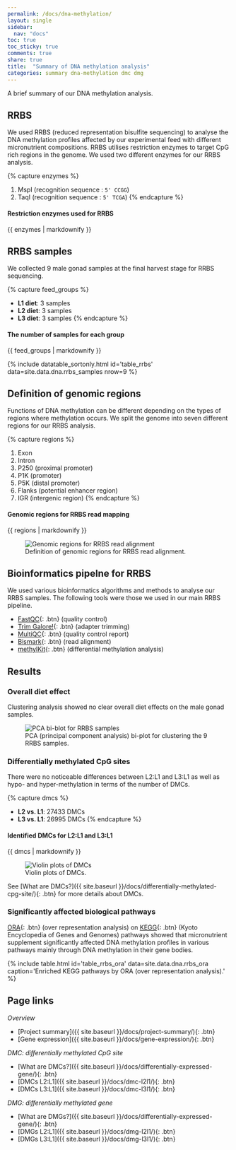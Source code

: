 ```yaml
---
permalink: /docs/dna-methylation/
layout: single
sidebar:
  nav: "docs"
toc: true
toc_sticky: true
comments: true
share: true
title:  "Summary of DNA methylation analysis"
categories: summary dna-methylation dmc dmg
---
```

A brief summary of our DNA methylation analysis.

## RRBS

We used RRBS (reduced representation bisulfite sequencing) to analyse the DNA methylation profiles affected by our experimental feed with different micronutrient compositions. RRBS utilises restriction enzymes to target CpG rich regions in the genome. We used two different enzymes for our RRBS analysis.

{% capture enzymes %}
1. MspI (recognition sequence : `5' CCGG`)
2. TaqI (recognition sequence : `5' TCGA`)
{% endcapture %}

<div class="notice">
  <h4 class="no_toc">Restriction enzymes used for RRBS</h4>
  {{ enzymes | markdownify }}
</div>

## RRBS samples
We collected 9 male gonad samples at the final harvest stage for RRBS sequencing.

{% capture feed_groups %}
- **L1 diet**: 3 samples
- **L2 diet**: 3 samples
- **L3 diet**: 3 samples
{% endcapture %}

<div class="notice">
  <h4 class="no_toc">The number of samples for each group</h4>
  {{ feed_groups | markdownify }}
</div>

{% include datatable_sortonly.html id='table_rrbs'
  data=site.data.dna.rrbs_samples nrow=9 %}

## Definition of genomic regions
Functions of DNA methylation can be different depending on the types of regions where methylation occurs.
We split the genome into seven different regions for our RRBS analysis.

{% capture regions %}
1. Exon
2. Intron
3. P250 (proximal promoter)
4. P1K (promoter)
5. P5K (distal promoter)
6. Flanks (potential enhancer region)
7. IGR (intergenic region)
{% endcapture %}

<div class="notice">
  <h4 class="no_toc">Genomic regions for RRBS read mapping</h4>
  {{ regions | markdownify }}
</div>

<figure>
  <img src="{{ site.baseurl }}/assets/images/dna/genomic_regions_gonad.svg" alt="Genomic regions for RRBS read alignment" >
  <figcaption>Definition of genomic regions for RRBS read alignment.</figcaption>
</figure>

## Bioinformatics pipelne for RRBS
We used various bioinformatics algorithms and methods to analyse our RRBS samples.
The following tools were those we used in our main RRBS pipeline.
- [FastQC](https://cutadapt.readthedocs.io/en/stable/){: .btn} (quality control)
- [Trim Galore!](https://www.bioinformatics.babraham.ac.uk/projects/trim_galore/){: .btn} (adapter trimming)
- [MultiQC](https://multiqc.info/){: .btn} (quality control report)
- [Bismark](https://www.bioinformatics.babraham.ac.uk/projects/bismark/){: .btn} (read alignment)
- [methylKit](https://bioconductor.org/packages/methylKit/){: .btn} (differential methylation analysis)

## Results
### Overall diet effect
Clustering analysis showed no clear overall diet effects on the male gonad samples.
<figure>
    <img src="{{ site.baseurl }}/assets/images/dna/rrbs_pca_gonad_p.svg" alt="PCA bi-blot for RRBS samples" >
    <figcaption>PCA (principal component analysis) bi-plot for clustering the 9 RRBS samples.</figcaption>
</figure>

### Differentially methylated CpG sites
There were no noticeable differences between L2:L1 and L3:L1 as well as hypo- and hyper-methylation in terms of the number of DMCs.

{% capture dmcs %}
- **L2 vs. L1**: 27433 DMCs
- **L3 vs. L1**: 26995 DMCs
{% endcapture %}

<div class="notice">
  <h4 class="no_toc">Identified DMCs for L2:L1 and L3:L1</h4>
  {{ dmcs | markdownify }}
</div>

<figure>
    <img src="{{ site.baseurl }}/assets/images/dna/dmc_gonad.png" alt="Violin plots of DMCs">
    <figcaption>Violin plots of DMCs.</figcaption>
</figure>

See [What are DMCs?]({{ site.baseurl }}/docs/differentially-methylated-cpg-site/){: .btn} for more details about DMCs.

### Significantly affected biological pathways
[ORA](https://doi.org/10.1093/bioinformatics/bth456){: .btn} (over representation analysis) on [KEGG](https://www.genome.jp/kegg/){: .btn} (Kyoto Encyclopedia of Genes and Genomes) pathways showed that micronutrient supplement significantly affected DNA methylation profiles in various pathways mainly through DNA methylation in their gene bodies.

{% include table.html id='table_rrbs_ora' data=site.data.dna.rrbs_ora
   caption='Enriched KEGG pathways by ORA (over representation analysis).' %}

## Page links
*Overview*
- [Project summary]({{ site.baseurl }}/docs/project-summary/){: .btn}
- [Gene expression]({{ site.baseurl }}/docs/gene-expression/){: .btn}

*DMC: differentially methylated CpG site*
- [What are DMCs?]({{ site.baseurl }}/docs/differentially-expressed-gene/){: .btn}
- [DMCs L2:L1]({{ site.baseurl }}/docs/dmc-l2l1/){: .btn}
- [DMCs L3:L1]({{ site.baseurl }}/docs/dmc-l3l1/){: .btn}

*DMG: differentially methylated gene*
- [What are DMGs?]({{ site.baseurl }}/docs/differentially-expressed-gene/){: .btn}
- [DMGs L2:L1]({{ site.baseurl }}/docs/dmg-l2l1/){: .btn}
- [DMGs L3:L1]({{ site.baseurl }}/docs/dmg-l3l1/){: .btn}
